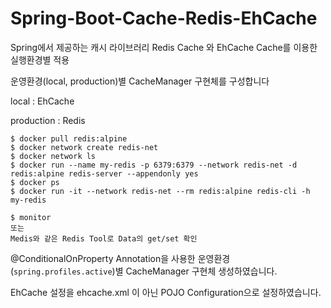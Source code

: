 # Spring-Boot-Cache-Redis-EhCache
Spring에서 제공하는 캐시 라이브러리 Redis Cache 와 EhCache Cache를 이용한 실행환경별 적용


운영환경(local, production)별 CacheManager 구현체를 구성합니다


local : EhCache

production : Redis

```
$ docker pull redis:alpine  
$ docker network create redis-net
$ docker network ls
$ docker run --name my-redis -p 6379:6379 --network redis-net -d redis:alpine redis-server --appendonly yes
$ docker ps
$ docker run -it --network redis-net --rm redis:alpine redis-cli -h my-redis

$ monitor 
또는
Medis와 같은 Redis Tool로 Data의 get/set 확인
```

@ConditionalOnProperty Annotation을 사용한 운영환경(`spring.profiles.active`)별 CacheManager 구현체 생성하였습니다.

EhCache 설정을 ehcache.xml 이 아닌 POJO Configuration으로 설정하였습니다.
